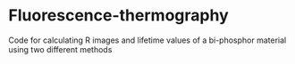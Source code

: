 # Fluorescence-thermography

Code for calculating R images and lifetime values of a bi-phosphor material using two different methods

